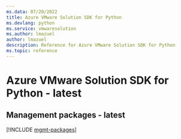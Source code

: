 ```yaml
---
ms.data: 07/20/2022
title: Azure VMware Solution SDK for Python
ms.devlang: python
ms.service: vmwaresolution
ms.author: lmazuel
author: lmazuel
description: Reference for Azure VMware Solution SDK for Python
ms.topic: reference
---
```

# Azure VMware Solution SDK for Python - latest

## Management packages - latest
[!INCLUDE [mgmt-packages](vmware-solution-mgmt-index.md)]
